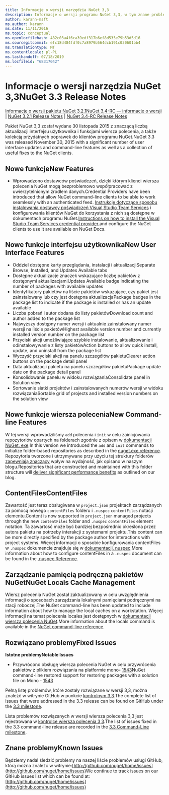 ```yaml
---
title: Informacje o wersji narzędzia NuGet 3,3
description: Informacje o wersji programu NuGet 3,3, w tym znane problemy, poprawki błędów, dodane funkcje i DCR.
author: karann-msft
ms.author: karann
ms.date: 11/11/2016
ms.topic: conceptual
ms.openlocfilehash: 482c03a4f6ca39edf317b6ef8d535e79b53d5d16
ms.sourcegitcommit: efc18d484fdf0c7a8979b564dcb191c030601bb4
ms.translationtype: MT
ms.contentlocale: pl-PL
ms.lasthandoff: 07/18/2019
ms.locfileid: "68317042"
---
```

# <a name="nuget-33-release-notes"></a><span data-ttu-id="cacf1-103">Informacje o wersji narzędzia NuGet 3,3</span><span class="sxs-lookup"><span data-stu-id="cacf1-103">NuGet 3.3 Release Notes</span></span>

<span data-ttu-id="cacf1-104">[Informacje o wersji pakietu NuGet 3.2.1](../release-notes/nuget-3.2.1.md)[NuGet 3,4-RC — informacje o wersji](../release-notes/nuget-3.4-RC.md)  | </span><span class="sxs-lookup"><span data-stu-id="cacf1-104">[NuGet 3.2.1 Release Notes](../release-notes/nuget-3.2.1.md) | [NuGet 3.4-RC Release Notes](../release-notes/nuget-3.4-RC.md)</span></span>

<span data-ttu-id="cacf1-105">Pakiet NuGet 3,3 został wydane 30 listopada 2015 z znaczącą liczbą aktualizacji interfejsu użytkownika i funkcjami wiersza polecenia, a także kolekcją przydatnych poprawek do klientów programu NuGet.</span><span class="sxs-lookup"><span data-stu-id="cacf1-105">NuGet 3.3 was released November 30, 2015 with a significant number of user interface updates and command-line features as well as a collection of useful fixes to the NuGet clients.</span></span>

## <a name="new-features"></a><span data-ttu-id="cacf1-106">Nowe funkcje</span><span class="sxs-lookup"><span data-stu-id="cacf1-106">New Features</span></span>

* <span data-ttu-id="cacf1-107">Wprowadzono dostawców poświadczeń, dzięki którym klienci wiersza polecenia NuGet mogą bezproblemowo współpracować z uwierzytelnionym źródłem danych.</span><span class="sxs-lookup"><span data-stu-id="cacf1-107">Credential Providers have been introduced that allow NuGet command-line clients to be able to work seamlessly with an authenticated feed.</span></span> <span data-ttu-id="cacf1-108">[Instrukcje dotyczące sposobu instalowania dostawcy poświadczeń Visual Studio Team Services](../api/nuget-exe-credential-providers.md) i konfigurowania klientów NuGet do korzystania z nich są dostępne w dokumentach programu NuGet.</span><span class="sxs-lookup"><span data-stu-id="cacf1-108">[Instructions on how to install the Visual Studio Team Services credential provider ](../api/nuget-exe-credential-providers.md) and configure the NuGet clients to use it are available on NuGet Docs.</span></span>

## <a name="new-user-interface-features"></a><span data-ttu-id="cacf1-109">Nowe funkcje interfejsu użytkownika</span><span class="sxs-lookup"><span data-stu-id="cacf1-109">New User Interface Features</span></span>

* <span data-ttu-id="cacf1-110">Oddziel dostępne karty przeglądania, instalacji i aktualizacji</span><span class="sxs-lookup"><span data-stu-id="cacf1-110">Separate Browse, Installed, and Updates Available tabs</span></span>
* <span data-ttu-id="cacf1-111">Dostępne aktualizacje znaczek wskazujące liczbę pakietów z dostępnymi aktualizacjami</span><span class="sxs-lookup"><span data-stu-id="cacf1-111">Updates Available badge indicating the number of packages with available updates</span></span>
* <span data-ttu-id="cacf1-112">Identyfikatory pakietów na liście pakietów wskazujące, czy pakiet jest zainstalowany lub czy jest dostępna aktualizacja</span><span class="sxs-lookup"><span data-stu-id="cacf1-112">Package badges in the package list to indicate if the package is installed or has an update available</span></span>
* <span data-ttu-id="cacf1-113">Liczba pobrań i autor dodana do listy pakietów</span><span class="sxs-lookup"><span data-stu-id="cacf1-113">Download count and author added to the package list</span></span>
* <span data-ttu-id="cacf1-114">Najwyższy dostępny numer wersji i aktualnie zainstalowany numer wersji na liście pakietów</span><span class="sxs-lookup"><span data-stu-id="cacf1-114">Highest available version number and currently installed version number on the package list</span></span>
* <span data-ttu-id="cacf1-115">Przyciski akcji umożliwiające szybkie instalowanie, aktualizowanie i odinstalowywanie z listy pakietów</span><span class="sxs-lookup"><span data-stu-id="cacf1-115">Action buttons to allow quick install, update, and uninstall from the package list</span></span>
* <span data-ttu-id="cacf1-116">Wyczyść przyciski akcji na panelu szczegółów pakietu</span><span class="sxs-lookup"><span data-stu-id="cacf1-116">Clearer action buttons on the package detail panel</span></span>
* <span data-ttu-id="cacf1-117">Data aktualizacji pakietu na panelu szczegółów pakietu</span><span class="sxs-lookup"><span data-stu-id="cacf1-117">Package update date on the package detail panel</span></span>
* <span data-ttu-id="cacf1-118">Konsolidowanie panelu w widoku rozwiązania</span><span class="sxs-lookup"><span data-stu-id="cacf1-118">Consolidate panel in Solution view</span></span>
* <span data-ttu-id="cacf1-119">Sortowanie siatki projektów i zainstalowanych numerów wersji w widoku rozwiązania</span><span class="sxs-lookup"><span data-stu-id="cacf1-119">Sortable grid of projects and installed version numbers on the solution view</span></span>

## <a name="new-command-line-features"></a><span data-ttu-id="cacf1-120">Nowe funkcje wiersza polecenia</span><span class="sxs-lookup"><span data-stu-id="cacf1-120">New Command-line Features</span></span>

<span data-ttu-id="cacf1-121">W tej wersji wprowadziliśmy `add` polecenia i `init` w celu zainicjowania repozytoriów opartych na folderach zgodnie z opisem w [dokumentacji NuGet. exe](../reference/nuget-exe-cli-reference.md).</span><span class="sxs-lookup"><span data-stu-id="cacf1-121">In this version we introduced the `add` and `init` commands to initialize folder-based repositories as described in the [nuget.exe reference](../reference/nuget-exe-cli-reference.md).</span></span> <span data-ttu-id="cacf1-122">Repozytoria tworzone i utrzymywane przy użyciu tej struktury folderów [zapewniają znaczący](http://blog.nuget.org/20150922/Accelerate-Package-Source.html) wpływ na wydajność, jak opisano w naszym blogu.</span><span class="sxs-lookup"><span data-stu-id="cacf1-122">Repositories that are constructed and maintained with this folder structure will [deliver significant performance benefits](http://blog.nuget.org/20150922/Accelerate-Package-Source.html) as outlined on our blog.</span></span>

## <a name="contentfiles"></a><span data-ttu-id="cacf1-123">ContentFiles</span><span class="sxs-lookup"><span data-stu-id="cacf1-123">ContentFiles</span></span>

<span data-ttu-id="cacf1-124">Zawartość jest teraz obsługiwana w `project.json` projektach zarządzanych za pomocą nowego `contentFiles` folderu i `.nuspec` `contentFiles` notacji elementu.</span><span class="sxs-lookup"><span data-stu-id="cacf1-124">Content is now supported in `project.json` managed projects through the new `contentFiles` folder and `.nuspec` `contentFiles` element notation.</span></span>  <span data-ttu-id="cacf1-125">Ta zawartość może być bardziej bezpośrednio określona przez autora pakietu na potrzeby interakcji z systemami projektu.</span><span class="sxs-lookup"><span data-stu-id="cacf1-125">This content can be more directly specified by the package author for interactions with project systems.</span></span>  <span data-ttu-id="cacf1-126">Więcej informacji o sposobie konfigurowania contentFiles w `.nuspec` dokumencie znajduje się w [dokumentacji. nuspec](../reference/nuspec.md).</span><span class="sxs-lookup"><span data-stu-id="cacf1-126">More information about how to configure contentFiles in a `.nuspec` document can be found in the [.nuspec Reference](../reference/nuspec.md).</span></span>

## <a name="nuget-locals-cache-management"></a><span data-ttu-id="cacf1-127">Zarządzanie pamięcią podręczną pakietów NuGet</span><span class="sxs-lookup"><span data-stu-id="cacf1-127">NuGet Locals Cache Management</span></span>

<span data-ttu-id="cacf1-128">Wiersz polecenia NuGet został zaktualizowany w celu uwzględnienia informacji o sposobach zarządzania lokalnymi pamięciami podręcznymi na stacji roboczej.</span><span class="sxs-lookup"><span data-stu-id="cacf1-128">The NuGet command-line has been updated to include information about how to manage the local caches on a workstation.</span></span>  <span data-ttu-id="cacf1-129">Więcej informacji na temat polecenia locales jest dostępnych w [dokumentacji wiersza polecenia NuGet](../reference/cli-reference/cli-ref-locals.md).</span><span class="sxs-lookup"><span data-stu-id="cacf1-129">More information about the locals command is available in the [NuGet command-line reference](../reference/cli-reference/cli-ref-locals.md).</span></span>

## <a name="fixed-issues"></a><span data-ttu-id="cacf1-130">Rozwiązano problemy</span><span class="sxs-lookup"><span data-stu-id="cacf1-130">Fixed Issues</span></span>

<span data-ttu-id="cacf1-131">**Istotne problemy**</span><span class="sxs-lookup"><span data-stu-id="cacf1-131">**Notable Issues**</span></span>

* <span data-ttu-id="cacf1-132">Przywrócono obsługę wiersza polecenia NuGet w celu przywrócenia pakietów z plikiem rozwiązania na platformie mono- [1543](https://github.com/NuGet/Home/issues/1543)</span><span class="sxs-lookup"><span data-stu-id="cacf1-132">NuGet command-line restored support for restoring packages with a solution file on Mono - [1543](https://github.com/NuGet/Home/issues/1543)</span></span>

<span data-ttu-id="cacf1-133">Pełną listę problemów, które zostały rozwiązane w wersji 3,3, można znaleźć w witrynie GitHub w punkcie [kontrolnym 3,3](https://github.com/NuGet/Home/issues?q=is%3Aissue+milestone%3A3.3.0+is%3Aclosed).</span><span class="sxs-lookup"><span data-stu-id="cacf1-133">The complete list of issues that were addressed in the 3.3 release can be found on GitHub under the [3.3 milestone](https://github.com/NuGet/Home/issues?q=is%3Aissue+milestone%3A3.3.0+is%3Aclosed).</span></span>

<span data-ttu-id="cacf1-134">Lista problemów rozwiązanych w wersji wiersza polecenia 3,3 jest rejestrowana w [kontrolce wiersza polecenia 3,3](https://github.com/NuGet/Home/issues?q=is%3Aissue+is%3Aclosed+milestone%3A3.3.0-commandline).</span><span class="sxs-lookup"><span data-stu-id="cacf1-134">The list of issues fixed in the 3.3 command-line release are recorded in the [3.3 Command-Line milestone](https://github.com/NuGet/Home/issues?q=is%3Aissue+is%3Aclosed+milestone%3A3.3.0-commandline).</span></span>

## <a name="known-issues"></a><span data-ttu-id="cacf1-135">Znane problemy</span><span class="sxs-lookup"><span data-stu-id="cacf1-135">Known Issues</span></span>

<span data-ttu-id="cacf1-136">Będziemy nadal śledzić problemy na naszej liście problemów usługi GitHub, którą można znaleźć w witrynie:[http://github.com/nuget/home/issues](http://github.com/nuget/home/issues)</span><span class="sxs-lookup"><span data-stu-id="cacf1-136">We continue to track issues on our GitHub issues list which can be found at: [http://github.com/nuget/home/issues](http://github.com/nuget/home/issues)</span></span>